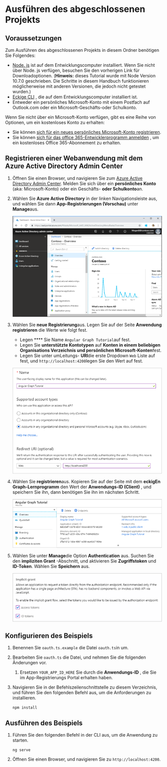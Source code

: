 # <a name="how-to-run-the-completed-project"></a>Ausführen des abgeschlossenen Projekts

## <a name="prerequisites"></a>Voraussetzungen

Zum Ausführen des abgeschlossenen Projekts in diesem Ordner benötigen Sie Folgendes:

- [Node. js](https://nodejs.org) ist auf dem Entwicklungscomputer installiert. Wenn Sie nicht über Node. js verfügen, besuchen Sie den vorherigen Link für Downloadoptionen. (**Hinweis:** dieses Tutorial wurde mit Node Version 10.7.0 geschrieben. Die Schritte in diesem Handbuch funktionieren möglicherweise mit anderen Versionen, die jedoch nicht getestet wurden.)
- [Eckige CLI](https://cli.angular.io/) , die auf dem Entwicklungscomputer installiert ist.
- Entweder ein persönliches Microsoft-Konto mit einem Postfach auf Outlook.com oder ein Microsoft-Geschäfts-oder Schulkonto.

Wenn Sie nicht über ein Microsoft-Konto verfügen, gibt es eine Reihe von Optionen, um ein kostenloses Konto zu erhalten:

- Sie können [sich für ein neues persönliches Microsoft-Konto registrieren](https://signup.live.com/signup?wa=wsignin1.0&rpsnv=12&ct=1454618383&rver=6.4.6456.0&wp=MBI_SSL_SHARED&wreply=https://mail.live.com/default.aspx&id=64855&cbcxt=mai&bk=1454618383&uiflavor=web&uaid=b213a65b4fdc484382b6622b3ecaa547&mkt=E-US&lc=1033&lic=1).
- Sie können [sich für das office 365-Entwicklerprogramm anmelden](https://developer.microsoft.com/office/dev-program) , um ein kostenloses Office 365-Abonnement zu erhalten.

## <a name="register-a-web-application-with-the-azure-active-directory-admin-center"></a>Registrieren einer Webanwendung mit dem Azure Active Directory Admin Center

1. Öffnen Sie einen Browser, und navigieren Sie zum [Azure Active Directory Admin Center](https://aad.portal.azure.com). Melden Sie sich über ein **persönliches Konto** (aka: Microsoft-Konto) oder ein Geschäfts- **oder Schulkonto**an.

1. Wählen Sie **Azure Active Directory** in der linken Navigationsleiste aus, und wählen Sie dann **App-Registrierungen (Vorschau)** unter **Manage**aus.

    ![Screenshot der APP-Registrierungen ](/tutorial/images/aad-portal-app-registrations.png)

1. Wählen Sie **neue Registrierung**aus. Legen Sie auf der Seite **Anwendung registrieren** die Werte wie folgt fest.

    - Legen **** Sie Name `Angular Graph Tutorial`auf fest.
    - Legen Sie **unterstützte Kontotypen** auf **Konten in einem beliebigen Organisations Verzeichnis und persönlichen Microsoft-Konten**fest.
    - Legen Sie unter umLeitungs- **URI**die erste Dropdown `Web` Liste auf fest, und `http://localhost:4200`legen Sie den Wert auf fest.

    ![Screenshot der Seite "Registrieren einer Anwendung"](/tutorial/images/aad-register-an-app.png)

1. Wählen Sie **registrieren**aus. Kopieren Sie auf der Seite mit dem **eckigEn Graph-Lernprogramm** den Wert der **Anwendungs-ID (Client)** , und speichern Sie ihn, dann benötigen Sie ihn im nächsten Schritt.

    ![Screenshot der Anwendungs-ID der neuen App-Registrierung](/tutorial/images/aad-application-id.png)

1. Wählen Sie unter **Manage**die Option **Authentication** aus. Suchen Sie den **impliziten Grant** -Abschnitt, und aktivieren Sie **Zugriffstoken** und **ID-Token**. Wählen Sie **Speichern** aus.

    ![Screenshot des impliziten Grant-Abschnitts](/tutorial/images/aad-implicit-grant.png)

## <a name="configure-the-sample"></a>Konfigurieren des Beispiels

1. Benennen Sie `oauth.ts.example` die Datei `oauth.ts`in um.
1. Bearbeiten Sie `oauth.ts` die Datei, und nehmen Sie die folgenden Änderungen vor.
    1. Ersetzen `YOUR_APP_ID_HERE` Sie durch die **Anwendungs-ID** , die Sie im App-Registrierungs Portal erhalten haben.
1. Navigieren Sie in der Befehlszeilenschnittstelle zu diesem Verzeichnis, und führen Sie den folgenden Befehl aus, um die Anforderungen zu installieren.

    ```Shell
    npm install
    ```

## <a name="run-the-sample"></a>Ausführen des Beispiels

1. Führen Sie den folgenden Befehl in der CLI aus, um die Anwendung zu starten.

    ```Shell
    ng serve
    ```

1. Öffnen Sie einen Browser, und navigieren Sie zu `http://localhost:4200`.